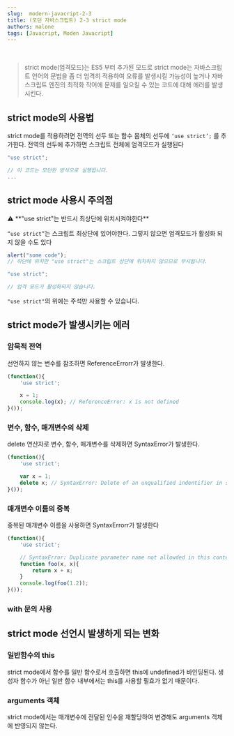 ```yaml
---
slug:  modern-javacript-2-3
title: (모던 자바스크립트) 2-3 strict mode
authors: malone
tags: [Javacript, Moden Javacript]
---
```

<br/>

> strict mode(엄격모드)는 ES5 부터 추가된 모드로 strict mode는 자바스크립트 언어의 문법을 좀 더 엄격히 적용하여 오류를 발생시킬 가능성이 높거나 자바스크립트 엔진의 최적화 작어에 문제를 일으킬 수 있는 코드에 대해 에러를 발생시킨다.
> 

## strict mode의 사용법

strict mode를 적용하려면 전역의 선두 또는 함수 몸체의 선두에 `‘use strict’;` 를 추가한다. 전역의 선두에 추가하면 스크립트 전체에 엄격모드가 실행된다

```jsx
"use strict";

// 이 코드는 모던한 방식으로 실행됩니다.
...
```

## strict mode 사용시 주의점

<aside>
⚠️  **"use strict"는 반드시 최상단에 위치시켜야한다**

</aside>

`“use strict”`는 스크립트 최상단에 있어야한다. 그렇지 않으면 엄격모드가 활성화 되지 않을 수도 있다

```jsx
alert("some code");
// 하단에 위치한 "use strict"는 스크립트 상단에 위치하지 않으므로 무시됩니다.

"use strict";

// 엄격 모드가 활성화되지 않습니다.
```

`"use strict"`의 위에는 주석만 사용할 수 있습니다.

## strict mode가 발생시키는 에러

### 암묵적 전역

선언하지 않는 변수를 참조하면 ReferenceErrorr가 발생한다.

```jsx
(function(){
	'use strict';

	x = 1;
	console.log(x); // ReferenceError: x is not defined
}());
```

### 변수, 함수, 매개변수의 삭제

delete 연산자로 변수, 함수, 매개변수를 삭제하면 SyntaxError가 발생한다.

```jsx
(function(){
	'use strict';

	var x = 1;
	delete x; // SyntaxError: Delete of an unqualified indentifier in strict mode.
}());
```

### 매개변수 이름의 중복

중복된 매개변수 이름을 사용하면 SyntaxErrorr가 발생한다

```jsx
(function(){
	'use strict';

	// SyntaxError: Duplicate parameter name not allowded in this context
	function foo(x, x){
		return x + x;
	}
	console.log(foo(1.2));
}());
```

### with 문의 사용

## strict mode 선언시 발생하게 되는 변화

### 일반함수의 this

strict mode에서 함수를 일반 함수로서 호출하면 this에 undefined가 바인딩된다. 생성자 함수가 아닌 일반 함수 내부에서는 this를 사용할 필효가 없기 때문이다.

### arguments 객체

strict mode에서는 매개변수에 전달된 인수을 재할당하여 변경해도 arguments 객체에 반영되지 않는다.